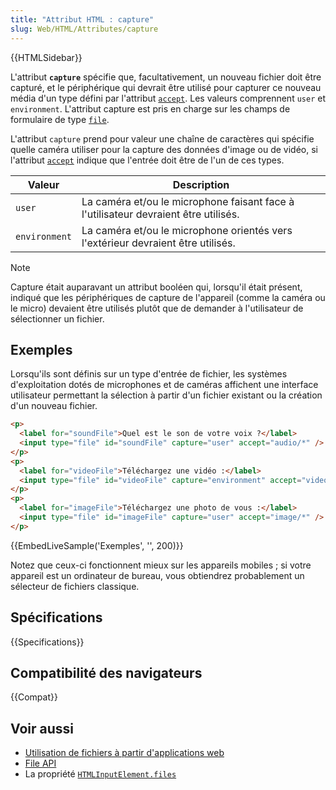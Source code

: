 ```yaml
---
title: "Attribut HTML : capture"
slug: Web/HTML/Attributes/capture
---
```


{{HTMLSidebar}}

L'attribut **`capture`** spécifie que, facultativement, un nouveau fichier doit être capturé, et le périphérique qui devrait être utilisé pour capturer ce nouveau média d'un type défini par l'attribut [`accept`](accept). Les valeurs comprennent `user` et `environment`. L'attribut capture est pris en charge sur les champs de formulaire de type [`file`](/fr/docs/Web/HTML/Element/Input/file).

L'attribut `capture` prend pour valeur une chaîne de caractères qui spécifie quelle caméra utiliser pour la capture des données d'image ou de vidéo, si l'attribut [`accept`](accept) indique que l'entrée doit être de l'un de ces types.

| Valeur        | Description                                                                         |
| ------------- | ----------------------------------------------------------------------------------- |
| `user`        | La caméra et/ou le microphone faisant face à l'utilisateur devraient être utilisés. |
| `environment` | La caméra et/ou le microphone orientés vers l'extérieur devraient être utilisés.    |

> [!NOTE]
> Capture était auparavant un attribut booléen qui, lorsqu'il était présent, indiqué que les périphériques de capture de l'appareil (comme la caméra ou le micro) devaient être utilisés plutôt que de demander à l'utilisateur de sélectionner un fichier.

## Exemples

Lorsqu'ils sont définis sur un type d'entrée de fichier, les systèmes d'exploitation dotés de microphones et de caméras affichent une interface utilisateur permettant la sélection à partir d'un fichier existant ou la création d'un nouveau fichier.

```html
<p>
  <label for="soundFile">Quel est le son de votre voix ?</label>
  <input type="file" id="soundFile" capture="user" accept="audio/*" />
</p>
<p>
  <label for="videoFile">Téléchargez une vidéo :</label>
  <input type="file" id="videoFile" capture="environment" accept="video/*" />
</p>
<p>
  <label for="imageFile">Téléchargez une photo de vous :</label>
  <input type="file" id="imageFile" capture="user" accept="image/*" />
</p>
```

{{EmbedLiveSample('Exemples', '', 200)}}

Notez que ceux-ci fonctionnent mieux sur les appareils mobiles ; si votre appareil est un ordinateur de bureau, vous obtiendrez probablement un sélecteur de fichiers classique.

## Spécifications

{{Specifications}}

## Compatibilité des navigateurs

{{Compat}}

## Voir aussi

- [Utilisation de fichiers à partir d'applications web](/fr/docs/Web/API/File/Using_files_from_web_applications)
- [File API](/fr/docs/Web/API/File)
- La propriété [`HTMLInputElement.files`](/fr/docs/Web/API/HTMLInputElement)
